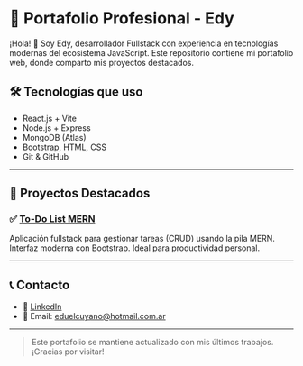 # 💼 Portafolio Profesional - Edy

¡Hola! 👋 Soy Edy, desarrollador Fullstack con experiencia en tecnologías modernas del ecosistema JavaScript. Este repositorio contiene mi portafolio web, donde comparto mis proyectos destacados.

## 🛠 Tecnologías que uso

- React.js + Vite
- Node.js + Express
- MongoDB (Atlas)
- Bootstrap, HTML, CSS
- Git & GitHub

---

## 🚀 Proyectos Destacados

### ✅ [To-Do List MERN](https://github.com/Edyjazz12/todo-list-mern)
Aplicación fullstack para gestionar tareas (CRUD) usando la pila MERN. Interfaz moderna con Bootstrap. Ideal para productividad personal.

---

## 📞 Contacto

- 💼 [LinkedIn](https://www.linkedin.com/in/eduardo-ortega-79bb30309/)
- 📧 Email: eduelcuyano@hotmail.com.ar

---

> Este portafolio se mantiene actualizado con mis últimos trabajos. ¡Gracias por visitar!
